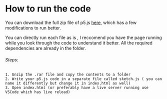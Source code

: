 # How to run the code
You can download the full zip file of p5.js [here](https://drive.google.com/open?id=1ppsE0Le2Jq8ccdGL_YOdzPUJEY1gMk16), which has a few modifications to run better.

You can directly run each file as is , I reccomend you have the page running while you look through the code to understand it better. All the required dependencies are already in the folder.

###### Steps:
    1. Unzip the .rar file and copy the contents to a folder
    2. Write your p5.js code in a separate file called sketch.js ( you can name it differently but change it in index.html as well)
    3. Open index.html (or preferably have a live server running use VSCode which has live reload)